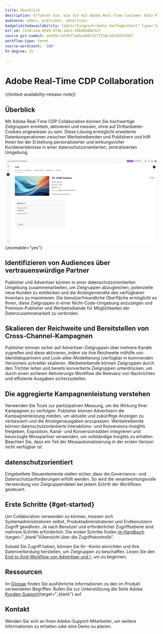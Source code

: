 ```yaml
---
title: Überblick
description: Erfahren Sie, wie Sie mit Adobe Real-Time Customer Data Platform (CDP) Collaboration hochwertige Zielgruppen ermitteln, aktivieren und messen können, ohne auf Drittanbieter-Cookies angewiesen zu sein.
audience: admin, publisher, advertiser
badgelimitedavailability: label="Eingeschränkte Verfügbarkeit" type="Informative" url="https://helpx.adobe.com/de/legal/product-descriptions/real-time-customer-data-platform-collaboration.html newtab=true"
exl-id: 3128c1ea-8549-474e-adce-49b9b6802527
source-git-commit: eed99cfafd5ffad5a468741f7258c162454769b7
workflow-type: tm+mt
source-wordcount: '388'
ht-degree: 1%

---
```


# Adobe Real-Time CDP Collaboration

{{limited-availability-release-note}}

## Überblick

Mit Adobe Real-Time CDP Collaboration können Sie hochwertige Zielgruppen ermitteln, aktivieren und messen, ohne auf Drittanbieter-Cookies angewiesen zu sein. Diese Lösung ermöglicht erweiterte Datenkooperationen zwischen Werbetreibenden und Publishern und hilft Ihnen bei der Erstellung personalisierter und wirkungsvoller Kundenerlebnisse in einer datenschutzorientierten, zentralisierten Umgebung.

![Die Seite &quot;Real-Time CDP Collaboration einrichten“, auf der eine Organisation angezeigt wird.](/help/assets/overview/set-up.png){zoomable="yes"}

## Identifizieren von Audiences über vertrauenswürdige Partner

Publisher und Advertiser können in einer datenschutzorientierten Umgebung zusammenarbeiten, um Zielgruppen abzugleichen, potenzielle neue Kunden zu entdecken und die Anzeigenrendite des verfügbaren Inventars zu maximieren. Die benutzerfreundliche Oberfläche ermöglicht es Ihnen, diese Zielgruppen in einer Nicht-Code-Umgebung anzuzeigen und Premium-Publisher und Werbetreibende für Möglichkeiten der Datenzusammenarbeit zu verbinden.

## Skalieren der Reichweite und Bereitstellen von Cross-Channel-Kampagnen

Publisher können sicher auf Advertiser-Zielgruppen über mehrere Kanäle zugreifen und diese aktivieren, indem sie ihre Reichweite mithilfe von Identitätspartnern und Look-alike-Modellierung (verfügbar in kommenden Versionen) schneller skalieren. Werbetreibende können Zielgruppen durch den Trichter leiten und bereits konvertierte Zielgruppen unterdrücken, um durch einen sicheren Aktivierungs-Workflow die Relevanz von Nachrichten und effiziente Ausgaben sicherzustellen.

## Die aggregierte Kampagnenleistung verstehen

Verwenden Sie Tools zur partizipativen Messung, um die Wirkung Ihrer Kampagnen zu verfolgen. Publisher können Advertisern die Kampagnenleistung melden, um aktuelle und zukünftige Anzeigen zu verbessern und die Anzeigenausgaben anzupassen. Werbetreibende können datenschutzorientierte Interaktions- und Konversions-Insights freigeben, Exposition, Kanal- und Konversionsdaten integrieren und bevorzugte Messpartner verwenden, um vollständige Insights zu erhalten. Beachten Sie, dass ein Teil der Messautomatisierung in der ersten Version nicht verfügbar ist.

## datenschutzorientiert

Eingebettete Steuerelemente stellen sicher, dass die Governance- und Datenschutzanforderungen erfüllt werden. So wird die verantwortungsvolle Verwendung von Zielgruppendaten bei jedem Schritt der Workflows gesteuert.

## Erste Schritte {#get-started}

Um Collaboration verwenden zu können, müssen sich Systemadministratoren selbst, Produktadministratoren und Endbenutzern Zugriff gewähren. Je nach Benutzer und erforderlicher Zugriffsebene sind mehrere Schritte erforderlich. Die ersten Schritte finden [ im Handbuch ](/help/guide/permissions/overview.md){target="_blank"}Übersicht über die Zugriffskontrolle“.

Sobald Sie Zugriff haben, können Sie Ihr -Konto einrichten und Ihre Datenverbindung herstellen, um Zielgruppen zu beschaffen. Lesen Sie den [End-to-End-Workflow von Advertiser und ](/help/guide/end-to-end-workflow.md)), um zu beginnen.

## Ressourcen

Im [Glossar](/help/guide/glossary.md) finden Sie ausführliche Informationen zu den im Produkt verwendeten Begriffen. Rufen Sie zur Unterstützung die Seite Adobe [Kunden-Support](https://experienceleague.adobe.com/home?lang=de&support-tab=open-ticket#support){target="_blank"} auf.

## Kontakt

Wenden Sie sich an Ihren Adobe-Support-Mitarbeiter, um weitere Informationen zu erhalten oder eine Demo zu planen.
